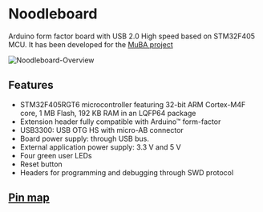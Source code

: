 # Noodleboard
Arduino form factor board with USB 2.0 High speed based on STM32F405 MCU.
It has been developed for the [MuBA project](https://gitlab.euridies.com/javi/MuBA)


![Noodleboard-Overview](http://gitlab.euridies.com/javi/Noodleboard/uploads/72b49e30eabfb5f61e07b3e0f217dd26/Noodleboard-Overview.png)

## Features
 * STM32F405RGT6 microcontroller featuring 32-bit ARM Cortex-M4F core, 1 MB Flash, 192 KB RAM in an LQFP64 package
 * Extension header fully compatible with Arduino™ form-factor
 * USB3300: USB OTG HS with micro-AB connector
 * Board power supply: through USB bus.
 * External application power supply: 3.3 V and 5 V
 * Four green user LEDs
 * Reset button
 * Headers for programming and debugging through SWD protocol

## [Pin map](pin-map)